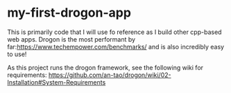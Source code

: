# my-first-drogon-app

This is primarily code that I will use fo reference as I build other cpp-based web apps. Drogon is the most performant by far:https://www.techempower.com/benchmarks/ and is also incredibly easy to use! 

As this project runs the drogon framework, see the following wiki for requirements: https://github.com/an-tao/drogon/wiki/02-Installation#System-Requirements 